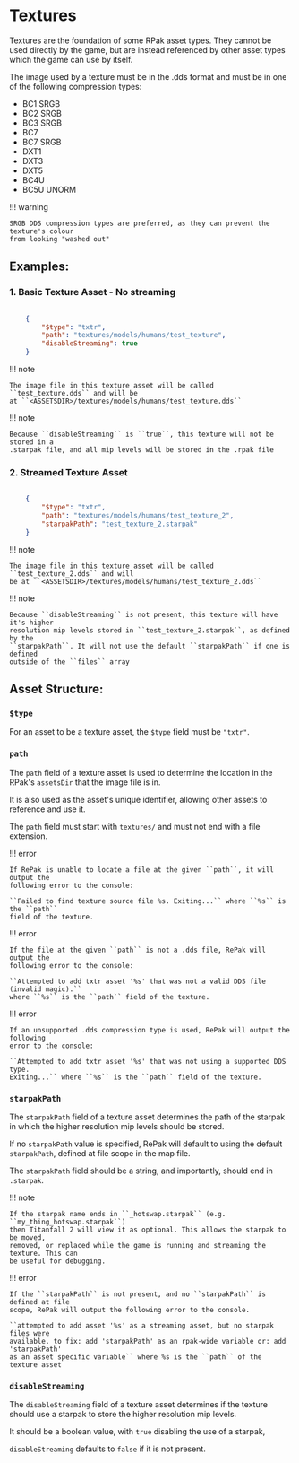 # Textures

Textures are the foundation of some RPak asset types. They cannot be used directly by
the game, but are instead referenced by other asset types which the game can use by
itself.

The image used by a texture must be in the .dds format and must be in one of the
following compression types:

- BC1 SRGB
- BC2 SRGB
- BC3 SRGB
- BC7
- BC7 SRGB
- DXT1
- DXT3
- DXT5
- BC4U
- BC5U UNORM

!!! warning

    SRGB DDS compression types are preferred, as they can prevent the texture's colour
    from looking "washed out"

## Examples:

### 1. Basic Texture Asset - No streaming

```json

    {
        "$type": "txtr",
        "path": "textures/models/humans/test_texture",
        "disableStreaming": true
    }
```

!!! note

    The image file in this texture asset will be called ``test_texture.dds`` and will be
    at ``<ASSETSDIR>/textures/models/humans/test_texture.dds``

!!! note

    Because ``disableStreaming`` is ``true``, this texture will not be stored in a
    .starpak file, and all mip levels will be stored in the .rpak file

### 2. Streamed Texture Asset

```json

    {
        "$type": "txtr",
        "path": "textures/models/humans/test_texture_2",
        "starpakPath": "test_texture_2.starpak"
    }
```

!!! note

    The image file in this texture asset will be called ``test_texture_2.dds`` and will
    be at ``<ASSETSDIR>/textures/models/humans/test_texture_2.dds``

!!! note

    Because ``disableStreaming`` is not present, this texture will have it's higher
    resolution mip levels stored in ``test_texture_2.starpak``, as defined by the
    ``starpakPath``. It will not use the default ``starpakPath`` if one is defined
    outside of the ``files`` array

## Asset Structure:

### ``$type``

For an asset to be a texture asset, the ``$type`` field must be ``"txtr"``.

### ``path``

The ``path`` field of a texture asset is used to determine the location in the RPak's
``assetsDir`` that the image file is in.

It is also used as the asset's unique identifier, allowing other assets to reference and
use it.

The ``path`` field must start with ``textures/`` and must not end with a file extension.

!!! error

    If RePak is unable to locate a file at the given ``path``, it will output the
    following error to the console:

    ``Failed to find texture source file %s. Exiting...`` where ``%s`` is the ``path``
    field of the texture.

!!! error

    If the file at the given ``path`` is not a .dds file, RePak will output the
    following error to the console:

    ``Attempted to add txtr asset '%s' that was not a valid DDS file (invalid magic).``
    where ``%s`` is the ``path`` field of the texture.

!!! error

    If an unsupported .dds compression type is used, RePak will output the following
    error to the console:

    ``Attempted to add txtr asset '%s' that was not using a supported DDS type.
    Exiting...`` where ``%s`` is the ``path`` field of the texture.

### `starpakPath`

The ``starpakPath`` field of a texture asset determines the path of the starpak in which
the higher resolution mip levels should be stored.

If no ``starpakPath`` value is specified, RePak will default to using the default
``starpakPath``, defined at file scope in the map file.

The ``starpakPath`` field should be a string, and importantly, should end in
``.starpak``.

!!! note

    If the starpak name ends in ``_hotswap.starpak`` (e.g. ``my_thing_hotswap.starpak``)
    then Titanfall 2 will view it as optional. This allows the starpak to be moved,
    removed, or replaced while the game is running and streaming the texture. This can
    be useful for debugging.

!!! error

    If the ``starpakPath`` is not present, and no ``starpakPath`` is defined at file
    scope, RePak will output the following error to the console.

    ``attempted to add asset '%s' as a streaming asset, but no starpak files were
    available. to fix: add 'starpakPath' as an rpak-wide variable or: add 'starpakPath'
    as an asset specific variable`` where %s is the ``path`` of the texture asset

### `disableStreaming`

The ``disableStreaming`` field of a texture asset determines if the texture should use a
starpak to store the higher resolution mip levels.

It should be a boolean value, with ``true`` disabling the use of a starpak,

``disableStreaming`` defaults to ``false`` if it is not present.
